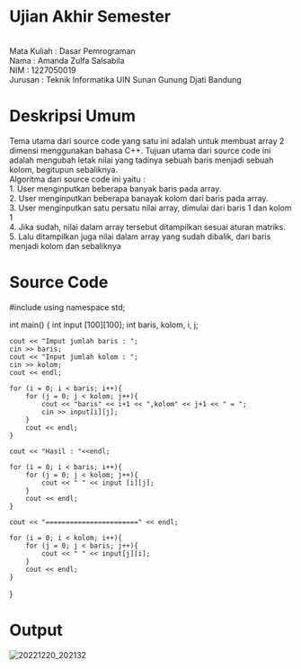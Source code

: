 # Ujian Akhir Semester

<br> Mata Kuliah : Dasar Pemrograman
<br> Nama        : Amanda Zulfa Salsabila
<br> NIM         : 1227050019
<br> Jurusan     : Teknik Informatika UIN Sunan Gunung Djati Bandung



# Deskripsi Umum

Tema utama dari source code yang satu ini adalah untuk membuat array 2 dimensi menggunakan bahasa C++.
Tujuan utama dari source code ini adalah mengubah letak nilai yang tadinya sebuah baris menjadi sebuah kolom, begitupun sebaliknya.
<br> Algoritma dari source code ini yaitu :
<br> 1. User menginputkan beberapa banyak baris pada array.
<br> 2. User menginputkan beberapa banayak kolom dari baris pada array.
<br> 3. User menginputkan satu persatu nilai array, dimulai dari baris 1 dan kolom 1
<br> 4. Jika sudah, nilai dalam array tersebut ditampilkan sesuai aturan matriks.
<br> 5. Lalu ditampilkan juga nilai dalam array yang sudah dibalik, dari baris menjadi kolom dan sebaliknya



# Source Code
#include <iostream>
using namespace std;

int main()
{
	int input [100][100];
	int baris, kolom, i, j;
	
	cout << "Imput jumlah baris : ";
	cin >> baris;
	cout << "Input jumlah kolom : ";
	cin >> kolom;
	cout << endl;
	
	for (i = 0; i < baris; i++){
		for (j = 0; j < kolom; j++){
			cout << "baris" << i+1 << ",kolom" << j+1 << " = ";
			cin >> input[i][j];
		}
		cout << endl;
	}
	
	cout << "Hasil : "<<endl;
	
	for (i = 0; i < baris; i++){
		for (j = 0; j < kolom; j++){
			cout << " " << input [i][j];
		}
		cout << endl;
	}
	
	cout << "=======================" << endl;
	
	for (i = 0; i < kolom; i++){
		for (j = 0; j < baris; j++){
			cout << " " << input[j][i];
		}
		cout << endl;
	}
	
}

	
# Output
![20221220_202132](https://user-images.githubusercontent.com/121077238/208677963-5deea4c1-bd9a-456a-93fd-0efcd9d43e22.jpg)
